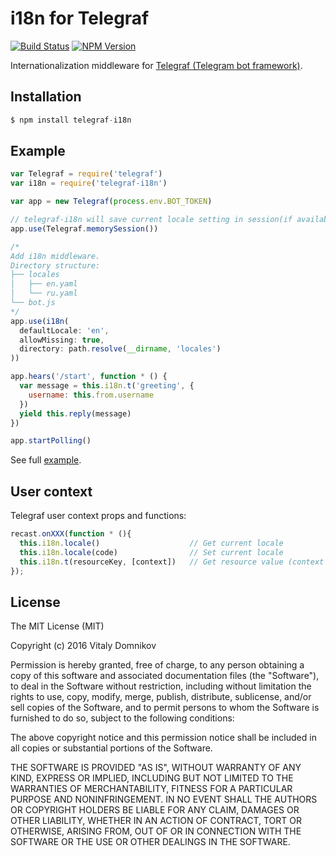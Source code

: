 # i18n for Telegraf

[![Build Status](https://img.shields.io/travis/telegraf/telegraf-i18n.svg?branch=master&style=flat-square)](https://travis-ci.org/telegraf/telegraf-i18n)
[![NPM Version](https://img.shields.io/npm/v/telegraf-i18n.svg?style=flat-square)](https://www.npmjs.com/package/telegraf-i18n)

Internationalization middleware for [Telegraf (Telegram bot framework)](https://github.com/telegraf/telegraf).

## Installation

```js
$ npm install telegraf-i18n
```

## Example
  
```js
var Telegraf = require('telegraf')
var i18n = require('telegraf-i18n')

var app = new Telegraf(process.env.BOT_TOKEN)

// telegraf-i18n will save current locale setting in session(if available)
app.use(Telegraf.memorySession())

/* 
Add i18n middleware.
Directory structure:
├── locales
│   ├── en.yaml
│   └── ru.yaml
└── bot.js
*/
app.use(i18n(
  defaultLocale: 'en',
  allowMissing: true,
  directory: path.resolve(__dirname, 'locales')
))

app.hears('/start', function * () {
  var message = this.i18n.t('greeting', {
    username: this.from.username
  })
  yield this.reply(message)
})

app.startPolling()
```

See full [example](/examples).

## User context

Telegraf user context props and functions:

```js
recast.onXXX(function * (){
  this.i18n.locale()                    // Get current locale 
  this.i18n.locale(code)                // Set current locale  
  this.i18n.t(resourceKey, [context])   // Get resource value (context will be used by Handlebars)
});
```

## License

The MIT License (MIT)

Copyright (c) 2016 Vitaly Domnikov

Permission is hereby granted, free of charge, to any person obtaining a copy
of this software and associated documentation files (the "Software"), to deal
in the Software without restriction, including without limitation the rights
to use, copy, modify, merge, publish, distribute, sublicense, and/or sell
copies of the Software, and to permit persons to whom the Software is
furnished to do so, subject to the following conditions:

The above copyright notice and this permission notice shall be included in all
copies or substantial portions of the Software.

THE SOFTWARE IS PROVIDED "AS IS", WITHOUT WARRANTY OF ANY KIND, EXPRESS OR
IMPLIED, INCLUDING BUT NOT LIMITED TO THE WARRANTIES OF MERCHANTABILITY,
FITNESS FOR A PARTICULAR PURPOSE AND NONINFRINGEMENT. IN NO EVENT SHALL THE
AUTHORS OR COPYRIGHT HOLDERS BE LIABLE FOR ANY CLAIM, DAMAGES OR OTHER
LIABILITY, WHETHER IN AN ACTION OF CONTRACT, TORT OR OTHERWISE, ARISING FROM,
OUT OF OR IN CONNECTION WITH THE SOFTWARE OR THE USE OR OTHER DEALINGS IN THE
SOFTWARE.

